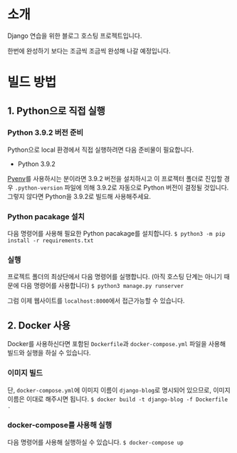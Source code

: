 # 소개
Django 연습을 위한 블로그 호스팅 프로젝트입니다.

한번에 완성하기 보다는 조금씩 조금씩 완성해 나갈 예정입니다.

# 빌드 방법

## 1. Python으로 직접 실행

### Python 3.9.2 버전 준비
Python으로 local 환경에서 직접 실행하려면 다음 준비물이 필요합니다.
- Python 3.9.2

[Pyenv](https://github.com/pyenv/pyenv)를 사용하시는 분이라면 3.9.2 버전을 설치하시고 이 프로젝터 폴더로 진입할 경우 `.python-version` 파일에 의해 3.9.2로 자동으로 Python 버전이 결정될 것입니다.
그렇지 않다면 Python을 3.9.2로 빌드해 사용해주세요.

### Python pacakage 설치
다음 명령어를 사용해 필요한 Python pacakage를 설치합니다.
`$ python3 -m pip install -r requirements.txt`

### 실행
프로젝트 폴더의 최상단에서 다음 명령어를 실행합니다. (아직 호스팅 단계는 아니기 때문에 다음 명령어를 사용합니다)
`$ python3 manage.py runserver`

그럼 이제 웹사이트를 `localhost:8000`에서 접근가능할 수 있습니다.

## 2. Docker 사용
Docker를 사용하신다면 포함된 `Dockerfile`과 `docker-compose.yml` 파일을 사용해 빌드와 실행을 하실 수 있습니다.

### 이미지 빌드
단, `docker-compose.yml`에 이미지 이름이 `django-blog`로 명시되어 있으므로, 이미지 이름은 이대로 해주시면 됩니다.
`$ docker build -t django-blog -f Dockerfile .`

### docker-compose를 사용해 실행
다음 명령어를 사용해 실행하실 수 있습니다.
`$ docker-compose up`